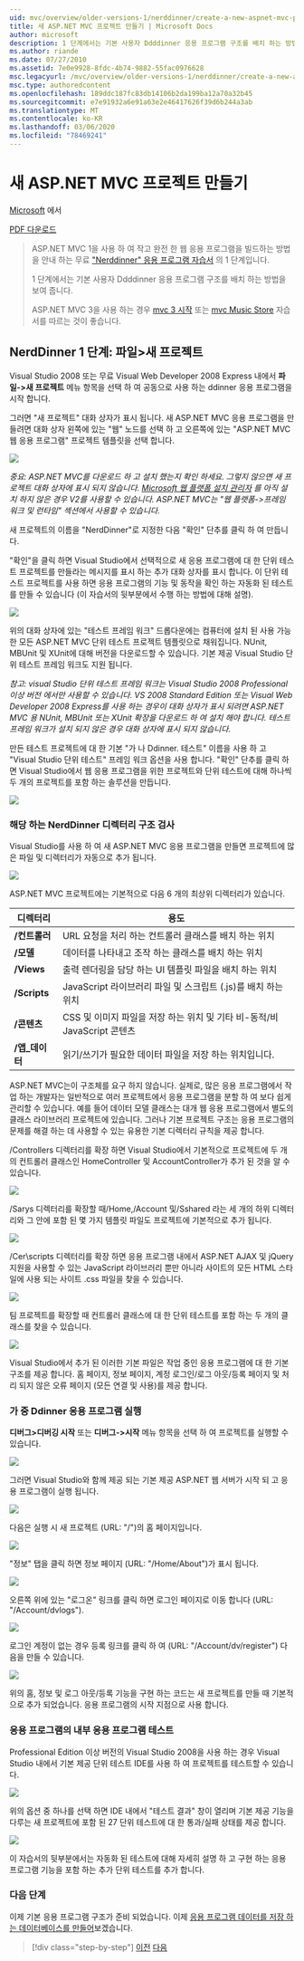 ```yaml
---
uid: mvc/overview/older-versions-1/nerddinner/create-a-new-aspnet-mvc-project
title: 새 ASP.NET MVC 프로젝트 만들기 | Microsoft Docs
author: microsoft
description: 1 단계에서는 기본 사용자 Ddddinner 응용 프로그램 구조를 배치 하는 방법을 보여 줍니다.
ms.author: riande
ms.date: 07/27/2010
ms.assetid: 7e0e9928-8fdc-4b74-9882-55fac0976628
msc.legacyurl: /mvc/overview/older-versions-1/nerddinner/create-a-new-aspnet-mvc-project
msc.type: authoredcontent
ms.openlocfilehash: 189ddc187fc83db14106b2da199ba12a70a32b45
ms.sourcegitcommit: e7e91932a6e91a63e2e46417626f39d6b244a3ab
ms.translationtype: MT
ms.contentlocale: ko-KR
ms.lasthandoff: 03/06/2020
ms.locfileid: "78469241"
---
```

# <a name="create-a-new-aspnet-mvc-project"></a>새 ASP.NET MVC 프로젝트 만들기

[Microsoft](https://github.com/microsoft) 에서

[PDF 다운로드](http://aspnetmvcbook.s3.amazonaws.com/aspnetmvc-nerdinner_v1.pdf)

> ASP.NET MVC 1을 사용 하 여 작고 완전 한 웹 응용 프로그램을 빌드하는 방법을 안내 하는 무료 ["Nerddinner" 응용 프로그램 자습서](introducing-the-nerddinner-tutorial.md) 의 1 단계입니다.
> 
> 1 단계에서는 기본 사용자 Ddddinner 응용 프로그램 구조를 배치 하는 방법을 보여 줍니다.
> 
> ASP.NET MVC 3을 사용 하는 경우 [mvc 3 시작](../../older-versions/getting-started-with-aspnet-mvc3/cs/intro-to-aspnet-mvc-3.md) 또는 [mvc Music Store](../../older-versions/mvc-music-store/mvc-music-store-part-1.md) 자습서를 따르는 것이 좋습니다.

## <a name="nerddinner-step-1-file-gtnew-project"></a>NerdDinner 1 단계: 파일&gt;새 프로젝트

Visual Studio 2008 또는 무료 Visual Web Developer 2008 Express 내에서 **파일-&gt;새 프로젝트** 메뉴 항목을 선택 하 여 공동으로 사용 하는 ddinner 응용 프로그램을 시작 합니다.

그러면 "새 프로젝트" 대화 상자가 표시 됩니다. 새 ASP.NET MVC 응용 프로그램을 만들려면 대화 상자 왼쪽에 있는 "웹" 노드를 선택 하 고 오른쪽에 있는 "ASP.NET MVC 웹 응용 프로그램" 프로젝트 템플릿을 선택 합니다.

![](create-a-new-aspnet-mvc-project/_static/image1.png)

*중요: ASP.NET MVC를 다운로드 하 고 설치 했는지 확인 하세요. 그렇지 않으면 새 프로젝트 대화 상자에 표시 되지 않습니다. [Microsoft 웹 플랫폼 설치 관리자](https://www.microsoft.com/web/downloads/platform.aspx) 를 아직 설치 하지 않은 경우 V2를 사용할 수 있습니다. ASP.NET MVC는 "웹 플랫폼-&gt;프레임 워크 및 런타임" 섹션에서 사용할 수 있습니다.*

새 프로젝트의 이름을 "NerdDinner"로 지정한 다음 "확인" 단추를 클릭 하 여 만듭니다.

"확인"을 클릭 하면 Visual Studio에서 선택적으로 새 응용 프로그램에 대 한 단위 테스트 프로젝트를 만들라는 메시지를 표시 하는 추가 대화 상자를 표시 합니다. 이 단위 테스트 프로젝트를 사용 하면 응용 프로그램의 기능 및 동작을 확인 하는 자동화 된 테스트를 만들 수 있습니다 (이 자습서의 뒷부분에서 수행 하는 방법에 대해 설명).

![](create-a-new-aspnet-mvc-project/_static/image2.png)

위의 대화 상자에 있는 "테스트 프레임 워크" 드롭다운에는 컴퓨터에 설치 된 사용 가능한 모든 ASP.NET MVC 단위 테스트 프로젝트 템플릿으로 채워집니다. NUnit, MBUnit 및 XUnit에 대해 버전을 다운로드할 수 있습니다. 기본 제공 Visual Studio 단위 테스트 프레임 워크도 지원 됩니다.

*참고: visual Studio 단위 테스트 프레임 워크는 Visual Studio 2008 Professional 이상 버전 에서만 사용할 수 있습니다. VS 2008 Standard Edition 또는 Visual Web Developer 2008 Express를 사용 하는 경우이 대화 상자가 표시 되려면 ASP.NET MVC 용 NUnit, MBUnit 또는 XUnit 확장을 다운로드 하 여 설치 해야 합니다. 테스트 프레임 워크가 설치 되지 않은 경우 대화 상자에 표시 되지 않습니다.*

만든 테스트 프로젝트에 대 한 기본 "가 나 Ddinner. 테스트" 이름을 사용 하 고 "Visual Studio 단위 테스트" 프레임 워크 옵션을 사용 합니다. "확인" 단추를 클릭 하면 Visual Studio에서 웹 응용 프로그램을 위한 프로젝트와 단위 테스트에 대해 하나씩 두 개의 프로젝트를 포함 하는 솔루션을 만듭니다.

![](create-a-new-aspnet-mvc-project/_static/image3.png)

### <a name="examining-the-nerddinner-directory-structure"></a>해당 하는 NerdDinner 디렉터리 구조 검사

Visual Studio를 사용 하 여 새 ASP.NET MVC 응용 프로그램을 만들면 프로젝트에 많은 파일 및 디렉터리가 자동으로 추가 됩니다.

![](create-a-new-aspnet-mvc-project/_static/image4.png)

ASP.NET MVC 프로젝트에는 기본적으로 다음 6 개의 최상위 디렉터리가 있습니다.

| **디렉터리** | **용도** |
| --- | --- |
| **/컨트롤러** | URL 요청을 처리 하는 컨트롤러 클래스를 배치 하는 위치 |
| **/모델** | 데이터를 나타내고 조작 하는 클래스를 배치 하는 위치 |
| **/Views** | 출력 렌더링을 담당 하는 UI 템플릿 파일을 배치 하는 위치 |
| **/Scripts** | JavaScript 라이브러리 파일 및 스크립트 (.js)를 배치 하는 위치 |
| **/콘텐츠** | CSS 및 이미지 파일을 저장 하는 위치 및 기타 비-동적/비 JavaScript 콘텐츠 |
| **/앱\_데이터** | 읽기/쓰기가 필요한 데이터 파일을 저장 하는 위치입니다. |

ASP.NET MVC는이 구조체를 요구 하지 않습니다. 실제로, 많은 응용 프로그램에서 작업 하는 개발자는 일반적으로 여러 프로젝트에서 응용 프로그램을 분할 하 여 보다 쉽게 관리할 수 있습니다. 예를 들어 데이터 모델 클래스는 대개 웹 응용 프로그램에서 별도의 클래스 라이브러리 프로젝트에 있습니다. 그러나 기본 프로젝트 구조는 응용 프로그램의 문제를 해결 하는 데 사용할 수 있는 유용한 기본 디렉터리 규칙을 제공 합니다.

/Controllers 디렉터리를 확장 하면 Visual Studio에서 기본적으로 프로젝트에 두 개의 컨트롤러 클래스인 HomeController 및 AccountController가 추가 된 것을 알 수 있습니다.

![](create-a-new-aspnet-mvc-project/_static/image5.png)

/Sarys 디렉터리를 확장할 때/Home,/Account 및/Sshared 라는 세 개의 하위 디렉터리와 그 안에 포함 된 몇 가지 템플릿 파일도 프로젝트에 기본적으로 추가 됩니다.

![](create-a-new-aspnet-mvc-project/_static/image6.png)

/Cer\\scripts 디렉터리를 확장 하면 응용 프로그램 내에서 ASP.NET AJAX 및 jQuery 지원을 사용할 수 있는 JavaScript 라이브러리 뿐만 아니라 사이트의 모든 HTML 스타일에 사용 되는 사이트 .css 파일을 찾을 수 있습니다.

![](create-a-new-aspnet-mvc-project/_static/image7.png)

팀 프로젝트를 확장할 때 컨트롤러 클래스에 대 한 단위 테스트를 포함 하는 두 개의 클래스를 찾을 수 있습니다.

![](create-a-new-aspnet-mvc-project/_static/image8.png)

Visual Studio에서 추가 된 이러한 기본 파일은 작업 중인 응용 프로그램에 대 한 기본 구조를 제공 합니다. 홈 페이지, 정보 페이지, 계정 로그인/로그 아웃/등록 페이지 및 처리 되지 않은 오류 페이지 (모든 연결 및 사용)를 제공 합니다.

### <a name="running-the-nerddinner-application"></a>가 중 Ddinner 응용 프로그램 실행

**디버그&gt;디버깅 시작** 또는 **디버그-&gt;시작** 메뉴 항목을 선택 하 여 프로젝트를 실행할 수 있습니다.

![](create-a-new-aspnet-mvc-project/_static/image9.png)

그러면 Visual Studio와 함께 제공 되는 기본 제공 ASP.NET 웹 서버가 시작 되 고 응용 프로그램이 실행 됩니다.

![](create-a-new-aspnet-mvc-project/_static/image10.png)

다음은 실행 시 새 프로젝트 (URL: "/")의 홈 페이지입니다.

![](create-a-new-aspnet-mvc-project/_static/image11.png)

"정보" 탭을 클릭 하면 정보 페이지 (URL: "/Home/About")가 표시 됩니다.

![](create-a-new-aspnet-mvc-project/_static/image12.png)

오른쪽 위에 있는 "로그온" 링크를 클릭 하면 로그인 페이지로 이동 합니다 (URL: "/Account/dvlogs").

![](create-a-new-aspnet-mvc-project/_static/image13.png)

로그인 계정이 없는 경우 등록 링크를 클릭 하 여 (URL: "/Account/dv/register") 다음을 만들 수 있습니다.

![](create-a-new-aspnet-mvc-project/_static/image14.png)

위의 홈, 정보 및 로그 아웃/등록 기능을 구현 하는 코드는 새 프로젝트를 만들 때 기본적으로 추가 되었습니다. 응용 프로그램의 시작 지점으로 사용 합니다.

### <a name="testing-the-nerddinner-application"></a>응용 프로그램의 내부 응용 프로그램 테스트

Professional Edition 이상 버전의 Visual Studio 2008을 사용 하는 경우 Visual Studio 내에서 기본 제공 단위 테스트 IDE를 사용 하 여 프로젝트를 테스트할 수 있습니다.

![](create-a-new-aspnet-mvc-project/_static/image15.png)

위의 옵션 중 하나를 선택 하면 IDE 내에서 "테스트 결과" 창이 열리며 기본 제공 기능을 다루는 새 프로젝트에 포함 된 27 단위 테스트에 대 한 통과/실패 상태를 제공 합니다.

![](create-a-new-aspnet-mvc-project/_static/image16.png)

이 자습서의 뒷부분에서는 자동화 된 테스트에 대해 자세히 설명 하 고 구현 하는 응용 프로그램 기능을 포함 하는 추가 단위 테스트를 추가 합니다.

### <a name="next-step"></a>다음 단계

이제 기본 응용 프로그램 구조가 준비 되었습니다. 이제 [응용 프로그램 데이터를 저장 하는 데이터베이스를 만들어](create-a-database.md)보겠습니다.

> [!div class="step-by-step"]
> [이전](introducing-the-nerddinner-tutorial.md)
> [다음](create-a-database.md)
